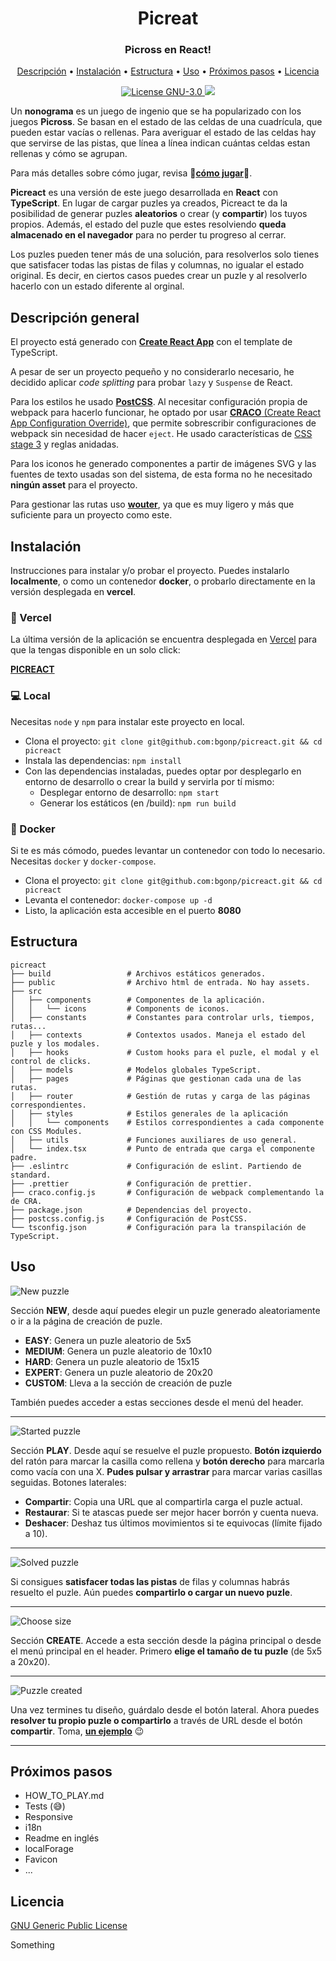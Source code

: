 <h1 align="center">Picreat</h1>
<h3 align="center">Picross en React!</h3>

<p align="center">
  <a href="#descripción-general">Descripción</a> •
  <a href="#instalación">Instalación</a> •
  <a href="#estructura">Estructura</a> •
  <a href="#uso">Uso</a> •
  <a href="#próximos-pasos">Próximos pasos</a> •
  <a href="#licencia">Licencia</a>
</p>

<p align="center">
  <a href="./LICENSE">
    <img src="https://img.shields.io/github/license/bgonp/picreact" alt="License GNU-3.0">
  </a>
  <a href="http://makeapullrequest.com">
    <img src="https://img.shields.io/badge/PRs-welcome-brightgreen.svg">
  </a>
  
</p>

Un __nonograma__ es un juego de ingenio que se ha popularizado con los juegos __Picross__. Se basan en el estado de las celdas de una cuadrícula, que pueden estar vacías o rellenas. Para averiguar el estado de las celdas hay que servirse de las pistas, que línea a línea indican cuántas celdas estan rellenas y cómo se agrupan.

Para más detalles sobre cómo jugar, revisa 🚧[__cómo jugar__](HOW_TO_PLAY.md)🚧.

__Picreact__ es una versión de este juego desarrollada en __React__ con __TypeScript__. En lugar de cargar puzles ya creados, Picreact te da la posibilidad de generar puzles __aleatorios__ o crear (y __compartir__) los tuyos propios. Además, el estado del puzle que estes resolviendo __queda almacenado en el navegador__ para no perder tu progreso al cerrar.

Los puzles pueden tener más de una solución, para resolverlos solo tienes que satisfacer todas las pistas de filas y columnas, no igualar el estado original. Es decir, en ciertos casos puedes crear un puzle y al resolverlo hacerlo con un estado diferente al orginal.

## Descripción general
El proyecto está generado con [__Create React App__](https://create-react-app.dev/) con el template de TypeScript.

A pesar de ser un proyecto pequeño y no considerarlo necesario, he decidido aplicar _code splitting_ para probar `lazy` y `Suspense` de React.

Para los estilos he usado [__PostCSS__](https://postcss.org/). Al necesitar configuración propia de webpack para hacerlo funcionar, he optado por usar [__CRACO__ (Create React App Configuration Override)](https://github.com/gsoft-inc/craco#readme), que permite sobrescribir configuraciones de webpack sin necesidad de hacer `eject`. He usado características de [CSS stage 3](https://cssdb.org/) y reglas anidadas.

Para los iconos he generado componentes a partir de imágenes SVG y las fuentes de texto usadas son del sistema, de esta forma no he necesitado __ningún asset__ para el proyecto.

Para gestionar las rutas uso [__wouter__](https://github.com/molefrog/wouter#reader), ya que es muy ligero y más que suficiente para un proyecto como este.

## Instalación
Instrucciones para instalar y/o probar el proyecto. Puedes instalarlo __localmente__, o como un contenedor __docker__, o probarlo directamente en la versión desplegada en __vercel__.

### 🔗 Vercel
La última versión de la aplicación se encuentra desplegada en [Vercel](https://vercel.com/) para que la tengas disponible en un solo click:

[__PICREACT__](https://picreact.vercel.app/)

### 💻 Local
Necesitas `node` y `npm` para instalar este proyecto en local.
- Clona el proyecto: `git clone git@github.com:bgonp/picreact.git && cd picreact`
- Instala las dependencias: `npm install`
- Con las dependencias instaladas, puedes optar por desplegarlo en entorno de desarrollo o crear la build y servirla por tí mismo:
  - Desplegar entorno de desarrollo: `npm start`
  - Generar los estáticos (en /build): `npm run build`

### 🐳 Docker
Si te es más cómodo, puedes levantar un contenedor con todo lo necesario. Necesitas `docker` y `docker-compose`.
- Clona el proyecto: `git clone git@github.com:bgonp/picreact.git && cd picreact`
- Levanta el contenedor: `docker-compose up -d`
- Listo, la aplicación esta accesible en el puerto __8080__

## Estructura
```
picreact
├── build                 # Archivos estáticos generados.
├── public                # Archivo html de entrada. No hay assets.
├── src
│   ├── components        # Componentes de la aplicación.
│   │   └── icons         # Components de iconos.
│   ├── constants         # Constantes para controlar urls, tiempos, rutas...
│   ├── contexts          # Contextos usados. Maneja el estado del puzle y los modales.
│   ├── hooks             # Custom hooks para el puzle, el modal y el control de clicks.
│   ├── models            # Modelos globales TypeScript.
│   ├── pages             # Páginas que gestionan cada una de las rutas.
│   ├── router            # Gestión de rutas y carga de las páginas correspondientes.
│   ├── styles            # Estilos generales de la aplicación
│   │   └── components    # Estilos correspondientes a cada componente con CSS Modules.
│   ├── utils             # Funciones auxiliares de uso general.
│   └── index.tsx         # Punto de entrada que carga el componente padre.
├── .eslintrc             # Configuración de eslint. Partiendo de standard.
├── .prettier             # Configuración de prettier.
├── craco.config.js       # Configuración de webpack complementando la de CRA.
├── package.json          # Dependencias del proyecto.
├── postcss.config.js     # Configuración de PostCSS.
└── tsconfig.json         # Configuración para la transpilación de TypeScript.
```

## Uso
![New puzzle](./screenshots/home.jpg)

Sección __NEW__, desde aquí puedes elegir un puzle generado aleatoriamente o ir a la página de creación de puzle.
- __EASY__: Genera un puzle aleatorio de 5x5
- __MEDIUM__: Genera un puzle aleatorio de 10x10
- __HARD__: Genera un puzle aleatorio de 15x15
- __EXPERT__: Genera un puzle aleatorio de 20x20
- __CUSTOM__: Lleva a la sección de creación de puzle

También puedes acceder a estas secciones desde el menú del header.

----

![Started puzzle](./screenshots/play_started.jpg)

Sección __PLAY__. Desde aquí se resuelve el puzle propuesto. __Botón izquierdo__ del ratón para marcar la casilla como rellena y __botón derecho__ para marcarla como vacía con una X. __Pudes pulsar y arrastrar__ para marcar varias casillas seguidas. Botones laterales:
- __Compartir__: Copia una URL que al compartirla carga el puzle actual.
- __Restaurar__: Si te atascas puede ser mejor hacer borrón y cuenta nueva.
- __Deshacer__: Deshaz tus últimos movimientos si te equivocas (límite fijado a 10).

----

![Solved puzzle](./screenshots/play_solved.jpg)

Si consigues __satisfacer todas las pistas__ de filas y columnas habrás resuelto el puzle. Aún puedes __compartirlo o cargar un nuevo puzle__.

----

![Choose size](./screenshots/create_choose.jpg)

Sección __CREATE__. Accede a esta sección desde la página principal o desde el menú principal en el header. Primero __elige el tamaño de tu puzle__ (de 5x5 a 20x20).

----

![Puzzle created](./screenshots/create_filled.jpg)

Una vez termines tu diseño, guárdalo desde el botón lateral. Ahora puedes __resolver tu propio puzle o compartirlo__ a través de URL desde el botón __compartir__. Toma, [__un ejemplo__](https://picreact.vercel.app/load/waddaddaddaddaddadfdadhadfadfadladjdaddadffadhfadeefadeiadefdaddawbwaddaddaddaddaddaddaddaddaddaddadegdadehdadeedadegdadeegdadeeedadihdadggdaw) 😉

----

## Próximos pasos
- HOW_TO_PLAY.md
- Tests (😅)
- Responsive
- i18n
- Readme en inglés
- localForage
- Favicon
- ...

## Licencia
[GNU Generic Public License](./LICENSE)

Something
